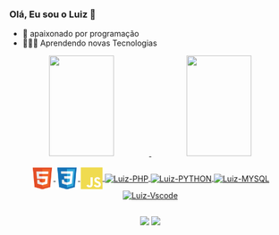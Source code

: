 ### Olá, Eu sou o Luiz 👋


- 🔭 apaixonado por programação
- 👨🏾‍💻 Aprendendo novas Tecnologias

<div align="center">
  <a href="https://github.com/Luizz-Fernando">
  <img height="180em" width="48%" src="https://github-readme-stats.vercel.app/api?username=Luizz-Fernando&show_icons=true&theme=gotham&include_all_commits=true&count_private=true"/>
  <img height="180em" width="48%" src="https://github-readme-stats.vercel.app/api/top-langs/?username=Luizz-Fernando&layout=compact&langs_count=7&theme=gotham"/>
</div>
  
  <div style="display: inline_block" align="center"><br>
  <img align="center" alt="Luiz-HTML" height="40" width="40" src="https://raw.githubusercontent.com/devicons/devicon/master/icons/html5/html5-original.svg">
  <img align="center" alt="Luiz-CSS" height="40" width="40" src="https://raw.githubusercontent.com/devicons/devicon/master/icons/css3/css3-original.svg">
  <img align="center" alt="Luiz-Js" height="40" width="40" src="https://raw.githubusercontent.com/devicons/devicon/master/icons/javascript/javascript-plain.svg">
  <img align="center" alt="Luiz-PHP" height="100" width="70" src="https://cdn.jsdelivr.net/gh/devicons/devicon/icons/php/php-original.svg" />
  <img align="center" alt="Luiz-PYTHON" height="100" width="70" src="https://cdn.jsdelivr.net/gh/devicons/devicon/icons/python/python-original.svg" />
  <img align="center" alt="Luiz-MYSQL" height="100" width="70" src="https://cdn.jsdelivr.net/gh/devicons/devicon/icons/mysql/mysql-original.svg" />  
  <img align="center" alt="Luiz-Vscode" height="40" width="40" src="https://cdn.jsdelivr.net/gh/devicons/devicon/icons/vscode/vscode-original.svg" />
  </div>
  
  ##
  
  <div align="center"> 
  <a href = "mailto:luizgomes03f@gmail.com"><img src="https://img.shields.io/badge/-Gmail-%23333?style=for-the-badge&logo=gmail&logoColor=white" target="_blank"></a>
  <a href="https://www.linkedin.com/in/luizfernando-desenvolvedor/" target="_blank"><img src="https://img.shields.io/badge/-LinkedIn-%230077B5?style=for-the-badge&logo=linkedin&logoColor=white" target="_blank"></a> 
  
</div>
